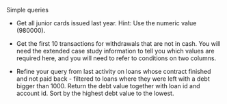 
Simple queries

- Get all junior cards issued last year. Hint: Use the numeric value (980000).

- Get the first 10 transactions for withdrawals that are not in cash. You will need the extended case study information to tell you which values are required here, and you will need to refer to conditions on two columns.

- Refine your query from last activity on loans whose contract finished and not paid back - filtered to loans where they were left with a debt bigger than 1000. Return the debt value together with loan id and account id. Sort by the highest debt value to the lowest.
